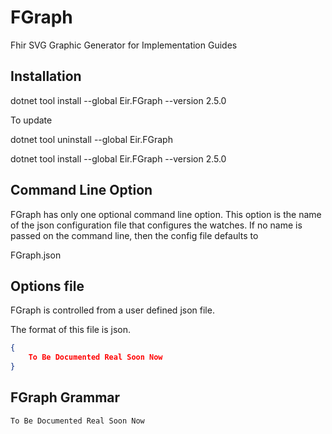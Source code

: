 # FGraph

Fhir SVG Graphic Generator for Implementation Guides

## Installation


dotnet tool install --global Eir.FGraph --version 2.5.0

To update

dotnet tool uninstall --global Eir.FGraph

dotnet tool install --global Eir.FGraph --version 2.5.0


## Command Line Option

FGraph has only one optional command line option. This option is the name of the 
json configuration file that configures the watches.
If no name is passed on the command line, then the config file defaults to

FGraph.json

## Options file

FGraph is controlled from a user defined json file. 

The format of this file is json.

```json
{
	To Be Documented Real Soon Now
}
```

## FGraph Grammar

	To Be Documented Real Soon Now
